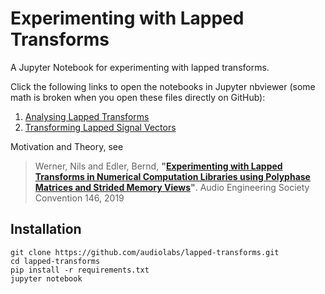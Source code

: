 # Experimenting with Lapped Transforms

A Jupyter Notebook for experimenting with lapped transforms.

Click the following links to open the notebooks in Jupyter nbviewer (some math is broken when you open these files directly on GitHub):

 1. [Analysing Lapped Transforms](https://nbviewer.jupyter.org/github/audiolabs/lapped-transforms/blob/master/1%20Analysing%20Lapped%20Transforms.ipynb)
 1. [Transforming Lapped Signal Vectors](https://nbviewer.jupyter.org/github/audiolabs/lapped-transforms/blob/master/2%20Transforming%20Signal%20Vectors.ipynb)

Motivation and Theory, see

> Werner, Nils and Edler, Bernd, **"[Experimenting with Lapped Transforms in Numerical Computation Libraries using Polyphase Matrices and Strided Memory Views](http://www.aes.org/e-lib/browse.cfm?elib=20381)"**. Audio Engineering Society Convention 146, 2019

## Installation

```
git clone https://github.com/audiolabs/lapped-transforms.git
cd lapped-transforms
pip install -r requirements.txt
jupyter notebook
```
